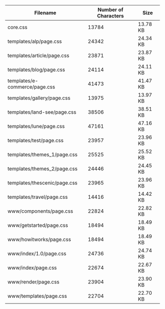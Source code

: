 | Filename                      | Number of Characters | Size     |
| ----------------------------- | -------------------- | -------- |
| core.css                      | 13784                | 13.78 KB |
| templates/alp/page.css        | 24342                | 24.34 KB |
| templates/article/page.css    | 23871                | 23.87 KB |
| templates/blog/page.css       | 24114                | 24.11 KB |
| templates/e-commerce/page.css | 41473                | 41.47 KB |
| templates/gallery/page.css    | 13975                | 13.97 KB |
| templates/land-see/page.css   | 38506                | 38.51 KB |
| templates/lune/page.css       | 47161                | 47.16 KB |
| templates/test/page.css       | 23957                | 23.96 KB |
| templates/themes_1/page.css   | 25525                | 25.52 KB |
| templates/themes_2/page.css   | 24446                | 24.45 KB |
| templates/thescenic/page.css  | 23965                | 23.96 KB |
| templates/travel/page.css     | 14416                | 14.42 KB |
| www/components/page.css       | 22824                | 22.82 KB |
| www/getstarted/page.css       | 18494                | 18.49 KB |
| www/howitworks/page.css       | 18494                | 18.49 KB |
| www/index/1.0/page.css        | 24736                | 24.74 KB |
| www/index/page.css            | 22674                | 22.67 KB |
| www/render/page.css           | 23904                | 23.90 KB |
| www/templates/page.css        | 22704                | 22.70 KB |